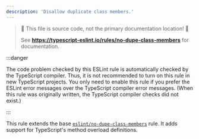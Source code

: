 ```yaml
---
description: 'Disallow duplicate class members.'
---
```


> 🛑 This file is source code, not the primary documentation location! 🛑
>
> See **https://typescript-eslint.io/rules/no-dupe-class-members** for documentation.

:::danger

The code problem checked by this ESLint rule is automatically checked by the TypeScript compiler. Thus, it is not recommended to turn on this rule in new TypeScript projects. You only need to enable this rule if you prefer the ESLint error messages over the TypeScript compiler error messages. (When this rule was originally written, the TypeScript compiler checks did not exist.)

:::

This rule extends the base [`eslint/no-dupe-class-members`](https://eslint.org/docs/rules/no-dupe-class-members) rule.
It adds support for TypeScript's method overload definitions.
